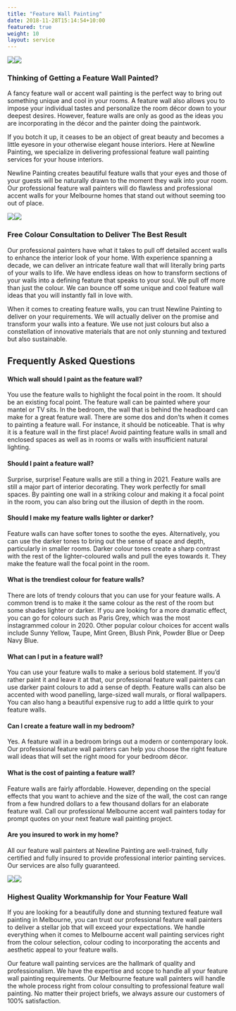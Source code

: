 ```yaml
---
title: "Feature Wall Painting"
date: 2018-11-28T15:14:54+10:00
featured: true
weight: 10
layout: service
---
```


<section class="unique unique1">
<div class="container relative">
<div class="row flex">
<div class="col-xs-12 col-md-6">
<img src="https://www.newlinepainting.com.au/wp-content/uploads/2021/05/feature3.jpg" class="lazyloaded" data-ll-status="loaded"><noscript><img src="https://www.newlinepainting.com.au/wp-content/uploads/2021/05/feature3.jpg" /></noscript> </div>
<div class="col-xs-12 col-md-6">
<h3>Thinking of Getting a Feature Wall Painted?</h3>
<p></p><p>A fancy feature wall or accent wall painting is the perfect way to bring out something unique and cool in your rooms. A feature wall also allows you to impose your individual tastes and personalize the room décor down to your deepest desires. However, feature walls are only as good as the ideas you are incorporating in the décor and the painter doing the paintwork.</p>
<p>If you botch it up, it ceases to be an object of great beauty and becomes a little eyesore in your otherwise elegant house interiors. Here at Newline Painting, we specialize in delivering professional feature wall painting services for your house interiors.</p>
<p>Newline Painting creates beautiful feature walls that your eyes and those of your guests will be naturally drawn to the moment they walk into your room. Our professional feature wall painters will do flawless and professional accent walls for your Melbourne homes that stand out without seeming too out of place.</p>
<p></p>
</div>
</div>
</div> 
</section>
<div class="container relative">
<div class="row flex">
<div class="col-xs-12 col-md-6">
<img src="https://www.newlinepainting.com.au/wp-content/uploads/2021/05/feature2.jpg" class="lazyloaded" data-ll-status="loaded"><noscript><img src="https://www.newlinepainting.com.au/wp-content/uploads/2021/05/feature2.jpg" /></noscript> </div>
<div class="col-xs-12 col-md-6">
<h3>Free Colour Consultation to Deliver The Best Result</h3>
<p></p><p>Our professional painters have what it takes to pull off detailed accent walls to enhance the interior look of your home. With experience spanning a decade, we can deliver an intricate feature wall that will literally bring parts of your walls to life. We have endless ideas on how to transform sections of your walls into a defining feature that speaks to your soul. We pull off more than just the colour. We can bounce off some unique and cool feature wall ideas that you will instantly fall in love with.</p>
<p>When it comes to creating feature walls, you can trust Newline Painting to deliver on your requirements. We will actually deliver on the promise and transform your walls into a feature. We use not just colours but also a constellation of innovative materials that are not only stunning and textured but also sustainable.</p>
<p></p>
</div>
</div>
</div>
<section class="faq">
<div class="container">
<h2 class="text-center mb pb-">Frequently Asked Questions</h2>
<div class="col-sm-6">
<div class="accordion">
<h4 class="h6">Which wall should I paint as the feature wall? </h4>
<div class="accordion__hidden">
<p></p><p>You use the feature walls to highlight the focal point in the room. It should be an existing focal point. The feature wall can be painted where your mantel or TV sits. In the bedroom, the wall that is behind the headboard can make for a great feature wall. There are some dos and don’ts when it comes to painting a feature wall. For instance, it should be noticeable. That is why it is a feature wall in the first place! Avoid painting feature walls in small and enclosed spaces as well as in rooms or walls with insufficient natural lighting.</p>
<p></p>
</div>
</div>
<div class="accordion">
<h4 class="h6">Should I paint a feature wall?</h4>
<div class="accordion__hidden">
<p></p><p>Surprise, surprise! Feature walls are still a thing in 2021. Feature walls are still a major part of interior decorating. They work perfectly for small spaces. By painting one wall in a striking colour and making it a focal point in the room, you can also bring out the illusion of depth in the room.</p>
<p></p>
</div>
</div>
<div class="accordion">
<h4 class="h6">Should I make my feature walls lighter or darker? </h4>
<div class="accordion__hidden">
<p></p><p>Feature walls can have softer tones to soothe the eyes. Alternatively, you can use the darker tones to bring out the sense of space and depth, particularly in smaller rooms. Darker colour tones create a sharp contrast with the rest of the lighter-coloured walls and pull the eyes towards it. They make the feature wall the focal point in the room.</p>
<p></p>
</div>
</div>
<div class="accordion">
<h4 class="h6">What is the trendiest colour for feature walls? </h4>
<div class="accordion__hidden">
<p></p><p>There are lots of trendy colours that you can use for your feature walls. A common trend is to make it the same colour as the rest of the room but some shades lighter or darker. If you are looking for a more dramatic effect, you can go for colours such as Paris Grey, which was the most instagrammed colour in 2020. Other popular colour choices for accent walls include Sunny Yellow, Taupe, Mint Green, Blush Pink, Powder Blue or Deep Navy Blue.</p>
<p></p>
</div>
</div>
</div>
<div class="col-sm-6">
<div class="accordion">
<h4 class="h6">What can I put in a feature wall? </h4>
<div class="accordion__hidden">
<p></p><p>You can use your feature walls to make a serious bold statement. If you’d rather paint it and leave it at that, our professional feature wall painters can use darker paint colours to add a sense of depth. Feature walls can also be accented with wood panelling, large-sized wall murals, or floral wallpapers. You can also hang a beautiful expensive rug to add a little quirk to your feature walls.</p>
<p></p>
</div>
</div>
<div class="accordion">
<h4 class="h6">Can I create a feature wall in my bedroom? </h4>
<div class="accordion__hidden">
<p></p><p>Yes. A feature wall in a bedroom brings out a modern or contemporary look. Our professional feature wall painters can help you choose the right feature wall ideas that will set the right mood for your bedroom décor.</p>
<p></p>
</div>
</div>
<div class="accordion">
<h4 class="h6">What is the cost of painting a feature wall? </h4>
<div class="accordion__hidden">
<p></p><p>Feature walls are fairly affordable. However, depending on the special effects that you want to achieve and the size of the wall, the cost can range from a few hundred dollars to a few thousand dollars for an elaborate feature wall. Call our professional Melbourne accent wall painters today for prompt quotes on your next feature wall painting project.</p>
<p></p>
</div>
</div>
<div class="accordion">
<h4 class="h6">Are you insured to work in my home? </h4>
<div class="accordion__hidden">
<p></p><p>All our feature wall painters at Newline Painting are well-trained, fully certified and fully insured to provide professional interior painting services. Our services are also fully guaranteed.</p>
<p></p>
</div>
</div>
</div>
</div>
</section>
<section class="unique unique3">
<div class="container relative">
<div class="row flex">
<div class="col-xs-12 col-md-6">
<img src="https://www.newlinepainting.com.au/wp-content/uploads/2021/05/feature1.jpg" class="lazyloaded" data-ll-status="loaded"><noscript><img src="https://www.newlinepainting.com.au/wp-content/uploads/2021/05/feature1.jpg" /></noscript> </div>
<div class="col-xs-12 col-md-6">
<h3>Highest Quality Workmanship for Your Feature Wall</h3>
<p></p><p>If you are looking for a beautifully done and stunning textured feature wall painting in Melbourne, you can trust our professional feature wall painters to deliver a stellar job that will exceed your expectations. We handle everything when it comes to Melbourne accent wall painting services right from the colour selection, colour coding to incorporating the accents and aesthetic appeal to your feature walls.</p>
<p>Our feature wall painting services are the hallmark of quality and professionalism. We have the expertise and scope to handle all your feature wall painting requirements. Our Melbourne feature wall painters will handle the whole process right from colour consulting to professional feature wall painting. No matter their project briefs, we always assure our customers of 100% satisfaction.</p>
<p></p>
</div>
</div>
</div> 
</section>